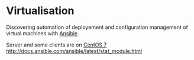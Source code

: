 # Virtualisation

Discovering automation of deployement and configuration management of virtual machines with [Ansible](https://www.ansible.com/).

Server and some clients are on [CentOS 7](https://www.centos.org/)
http://docs.ansible.com/ansible/latest/stat_module.html
